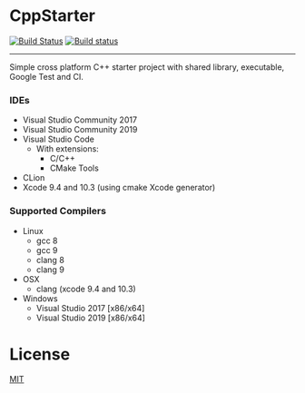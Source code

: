 # CppStarter

[![Build Status](https://travis-ci.com/nikhilmetrani/CppStarter.svg?branch=master)](https://travis-ci.com/nikhilmetrani/CppStarter)
[![Build status](https://ci.appveyor.com/api/projects/status/a5ys0dxj5umktrp3/branch/master?svg=true)](https://ci.appveyor.com/project/nikhilmetrani/cppstarter/branch/master)

---

Simple cross platform C++ starter project with shared library, executable, Google Test and CI.


### IDEs

   * Visual Studio Community 2017
   * Visual Studio Community 2019
   * Visual Studio Code
      - With extensions:
         * C/C++
         * CMake Tools
   * CLion
   * Xcode 9.4 and 10.3 (using cmake Xcode generator)

### Supported Compilers

   * Linux
      * gcc 8
      * gcc 9
      * clang 8
      * clang 9
   * OSX
      * clang (xcode 9.4 and 10.3)
   * Windows
      * Visual Studio 2017 [x86/x64]
      * Visual Studio 2019 [x86/x64]

# License

[MIT](./LICENSE.txt)